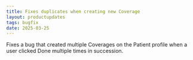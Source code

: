 ```yaml
---
title: Fixes duplicates when creating new Coverage
layout: productupdates
tags: bugfix
date: 2025-03-25
---
```


Fixes a bug that created multiple Coverages on the Patient profile when a user clicked Done multiple times in succession.